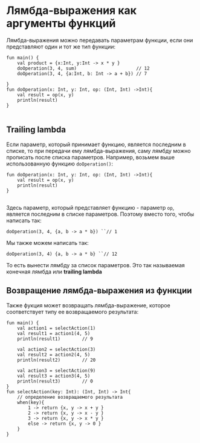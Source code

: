 # Лямбда-выражения как аргументы функций

Лямбда-выражения можно передавать параметрам функции, если они представляют один и тот же тип функции:

```
fun main() {
    val product = {x:Int, y:Int -> x * y }
    doOperation(3, 4, sum)                      // 12
    doOperation(3, 4, {a:Int, b: Int -> a + b}) // 7
 
}
fun doOperation(x: Int, y: Int, op: (Int, Int) ->Int){
    val result = op(x, y)
    println(result)
}
```

![](data:image/gif;base64,R0lGODlhAQABAPABAP///wAAACH5BAEKAAAALAAAAAABAAEAAAICRAEAOw==)![](data:image/gif;base64,R0lGODlhAQABAPABAP///wAAACH5BAEKAAAALAAAAAABAAEAAAICRAEAOw== "Click and drag to move")

## Trailing lambda

Если параметр, который принимает функцию, является последним в списке, то при передачи ему лямбда-выражения, саму лямбду можно прописать после списка параметров. Например, возьмем выше использованную функцию `doOperation()`:

```
fun doOperation(x: Int, y: Int, op: (Int, Int) ->Int){
    val result = op(x, y)
    println(result)
}
```

![](data:image/gif;base64,R0lGODlhAQABAPABAP///wAAACH5BAEKAAAALAAAAAABAAEAAAICRAEAOw==)![](data:image/gif;base64,R0lGODlhAQABAPABAP///wAAACH5BAEKAAAALAAAAAABAAEAAAICRAEAOw== "Click and drag to move")

Здесь параметр, который представляет функцию - параметр `op`, является последним в списке параметров. Поэтому вместо того, чтобы написать так:

`doOperation(3, 4, {a, b -> a * b}) ``// 1`

Мы также можем написать так:

`doOperation(3, 4) {a, b -> a * b} ``// 12`

То есть вынести лямбду за список параметров. Это так называемая конечная лямбда или **trailing lambda**

## Возвращение лямбда-выражения из функции

Также фукция может возвращать лямбда-выражение, которое соответствует типу ее возвращаемого результата:

```
fun main() {
    val action1 = selectAction(1)
    val result1 = action1(4, 5)
    println(result1)        // 9
 
    val action2 = selectAction(3)
    val result2 = action2(4, 5)
    println(result2)        // 20
 
    val action3 = selectAction(9)
    val result3 = action3(4, 5)
    println(result3)        // 0
}
fun selectAction(key: Int): (Int, Int) -> Int{
    // определение возвращаемого результата
    when(key){
        1 -> return {x, y -> x + y }
        2 -> return {x, y -> x - y }
        3 -> return {x, y -> x * y }
        else -> return {x, y -> 0 }
    }
}
```

![](data:image/gif;base64,R0lGODlhAQABAPABAP///wAAACH5BAEKAAAALAAAAAABAAEAAAICRAEAOw==)![](data:image/gif;base64,R0lGODlhAQABAPABAP///wAAACH5BAEKAAAALAAAAAABAAEAAAICRAEAOw== "Click and drag to move")
